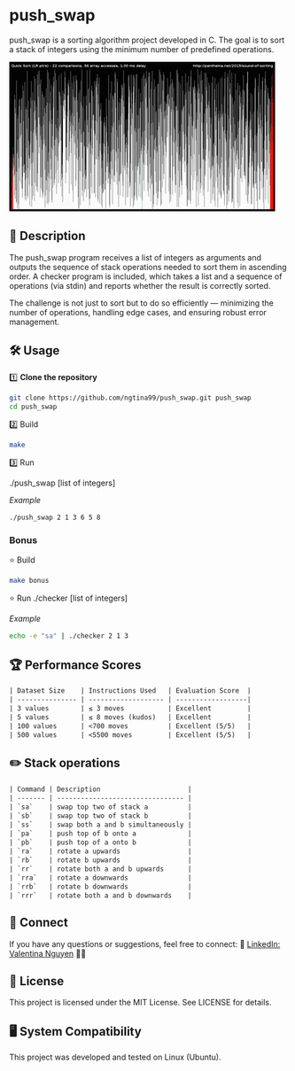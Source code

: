 # push_swap

push_swap is a sorting algorithm project developed in C. The goal is to sort a stack of integers using the minimum number of predefined operations.

<img src="push_swap.gif">

## 📝 Description

The push_swap program receives a list of integers as arguments and outputs the sequence of stack operations needed to sort them in ascending order.
A checker program is included, which takes a list and a sequence of operations (via stdin) and reports whether the result is correctly sorted.

The challenge is not just to sort but to do so efficiently — minimizing the number of operations, handling edge cases, and ensuring robust error management.

## 🛠️ Usage

1️⃣ **Clone the repository**

```bash
git clone https://github.com/ngtina99/push_swap.git push_swap
cd push_swap
```

2️⃣ Build

```bash
make
```

3️⃣ Run

./push_swap [list of integers]

*Example*
```bash
./push_swap 2 1 3 6 5 8
```

### Bonus

⭐ Build
```bash
make bonus
```

⭐ Run
./checker [list of integers]

*Example*
```bash
echo -e "sa" | ./checker 2 1 3
```

## 🏆 Performance Scores
```text
| Dataset Size    | Instructions Used   | Evaluation Score  |
| --------------- | ------------------- | ------------------|
| 3 values        | ≤ 3 moves           | Excellent         |
| 5 values        | ≤ 8 moves (kudos)   | Excellent         |
| 100 values      | <700 moves          | Excellent (5/5)   |
| 500 values      | <5500 moves         | Excellent (5/5)   |
```

## ✏️ Stack operations
```text
| Command | Description                      |
| ------- | -------------------------------- |
| `sa`    | swap top two of stack a          |
| `sb`    | swap top two of stack b          |
| `ss`    | swap both a and b simultaneously |
| `pa`    | push top of b onto a             |
| `pb`    | push top of a onto b             |
| `ra`    | rotate a upwards                 |
| `rb`    | rotate b upwards                 |
| `rr`    | rotate both a and b upwards      |
| `rra`   | rotate a downwards               |
| `rrb`   | rotate b downwards               |
| `rrr`   | rotate both a and b downwards    |
```

## 💼 Connect
If you have any questions or suggestions, feel free to connect:
🔗 [LinkedIn: Valentina Nguyen](https://www.linkedin.com/in/valentina-nguyen-t/) 🙋‍♀️

## 📜 License
This project is licensed under the MIT License. See LICENSE for details.

## 🖥️ System Compatibility
This project was developed and tested on Linux (Ubuntu).
